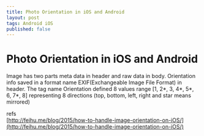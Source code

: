 ```yaml
---
title: Photo Orientation in iOS and Android 
layout: post
tags: Android iOS
published: false
---
```


# Photo Orientation in iOS and Android  
Image has two parts meta data in header and raw data in body. Orientation info saved in a format name EXIF(Exchangeable Image File Format) in header. The tag name Orientation defined 8 values range [1, 2\*, 3, 4\*, 5\*, 6, 7\*, 8] representing 8 directions (top, bottom, left, right and star means mirrored)


refs  
[http://feihu.me/blog/2015/how-to-handle-image-orientation-on-iOS/](http://feihu.me/blog/2015/how-to-handle-image-orientation-on-iOS/)  